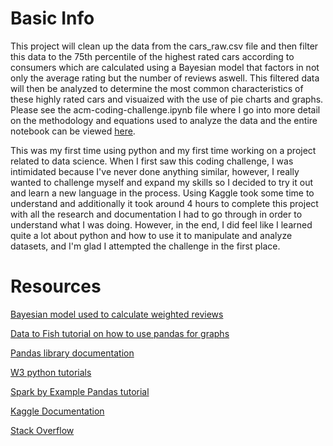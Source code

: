 # Basic Info

This project will clean up the data from the cars_raw.csv file and then filter this data to the 75th percentile of the highest rated cars according to consumers which are calculated using a Bayesian model that factors in not only the average rating but the number of reviews aswell. This filtered data will then be analyzed to determine the most common characteristics of these highly rated cars and visuaized with the use of pie charts and graphs. Please see the acm-coding-challenge.ipynb file where I go into more detail on the methodology and equations used to analyze the data and the entire notebook can be viewed [here](https://www.kaggle.com/code/kll505/acm-coding-challenge/notebook#ACM-Coding-Challenge-Submission-Info).

This was my first time using python and my first time working on a project related to data science. When I first saw this coding challenge, I was intimidated because I've never done anything similar, however, I really wanted to challenge myself and expand my skills so I decided to try it out and learn a new language in the process. Using Kaggle took some time to understand and additionally it took around 4 hours to complete this project with all the research and documentation I had to go through in order to understand what I was doing. However, in the end, I did feel like I learned quite a lot about python and how to use it to manipulate and analyze datasets, and I'm glad I attempted the challenge in the first place.  

# Resources

[Bayesian model used to calculate weighted reviews](https://stats.stackexchange.com/questions/15979/how-to-find-confidence-intervals-for-ratings/16035#16035)

[Data to Fish tutorial on how to use pandas for graphs](https://datatofish.com/plot-dataframe-pandas/)

[Pandas library documentation](https://pandas.pydata.org/docs/reference/index.html)

[W3 python tutorials](https://www.w3schools.com/python/default.asp)

[Spark by Example Pandas tutorial](https://sparkbyexamples.com/python-pandas-tutorial-for-beginners/)

[Kaggle Documentation](https://www.kaggle.com/docs/api)

[Stack Overflow](https://stackoverflow.com/)
